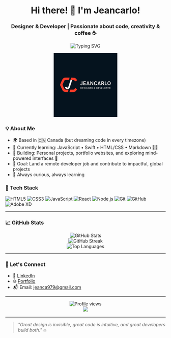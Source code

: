 
<h1 align="center">Hi there! 👋 I'm Jeancarlo! </h1>
<h3 align="center">Designer & Developer | Passionate about code, creativity & coffee ☕</h3>

<p align="center">
  <img src="https://readme-typing-svg.demolab.com?font=Fira+Code&weight=600&size=22&pause=1000&color=F75C4E&center=true&vCenter=true&width=440&lines=Building+cool+web+projects...;Learning+every+day!;Let%E2%80%99s+connect+%F0%9F%91%8D" alt="Typing SVG" />
</p>


<p align="center">
  <img src="https://github.com/jeanvq/jeanvq/raw/main/jeancarlo_logo_pulse.gif" width="200" alt="Animated Logo" />
</p>



### 💡 About Me

- 🌍 Based in 🇨🇦 Canada (but dreaming code in every timezone)
- 🌱 Currently learning: JavaScript • Swift • HTML/CSS • Markdown 👨‍💻
- 🔭 Building: Personal projects, portfolio websites, and exploring mind-powered interfaces 🤯
- 🎯 Goal: Land a remote developer job and contribute to impactful, global projects
- 🧠 Always curious, always learning


### 🧰 Tech Stack

![HTML5](https://img.shields.io/badge/-HTML5-E34F26?style=flat&logo=html5&logoColor=white)
![CSS3](https://img.shields.io/badge/-CSS3-1572B6?style=flat&logo=css3)
![JavaScript](https://img.shields.io/badge/-JavaScript-F7DF1E?style=flat&logo=javascript&logoColor=000)
![React](https://img.shields.io/badge/-React-61DAFB?style=flat&logo=react)
![Node.js](https://img.shields.io/badge/-Node.js-339933?style=flat&logo=node.js)
![Git](https://img.shields.io/badge/-Git-F05032?style=flat&logo=git)
![GitHub](https://img.shields.io/badge/-GitHub-181717?style=flat&logo=github)
![Adobe XD](https://img.shields.io/badge/-AdobeXD-FF61F6?style=flat&logo=adobe-xd)


---

### 📈 GitHub Stats

<p align="center">
  <img src="https://github-readme-stats.vercel.app/api?username=jeanvq&show_icons=true&theme=radical" alt="GitHub Stats" />
  <br />
  <img src="https://github-readme-streak-stats.herokuapp.com/?user=jeanvq&theme=radical" alt="GitHub Streak" />
  <br />
  <img src="https://github-readme-stats.vercel.app/api/top-langs/?username=jeanvq&layout=compact&theme=radical" alt="Top Languages" />
</p>

---

### 🤝 Let's Connect

- 💼 [LinkedIn](https://www.linkedin.com/in/jeancarlo-ricardo-392b4a365/)
- 🌐 [Portfolio](https://tu-portfolio.com)
- 📬 Email: jeanca979@gmail.com

---

<p align="center">
  <img src="https://komarev.com/ghpvc/?username=jeanvq&label=Profile+Views&color=orange&style=flat" alt="Profile views" />
  <br />
  <img src="https://media.giphy.com/media/qgQUggAC3Pfv687qPC/giphy.gif" width="400" />
</p>

---

> _"Great design is invisible, great code is intuitive, and great developers build both."_ 🔥
